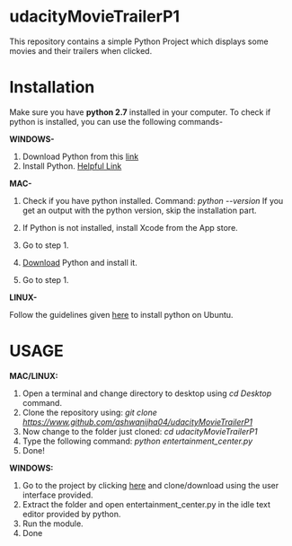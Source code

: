 # udacityMovieTrailerP1
This repository contains a simple Python Project which displays some movies and their trailers when clicked.

# Installation
Make sure you have **python 2.7** installed in your computer.
To check if python is installed, you can use the following commands-  

**WINDOWS-** 
 1) Download Python from this [link](https://www.python.org/download/releases/2.7/)
 2) Install Python. [Helpful Link](https://www.howtogeek.com/197947/how-to-install-python-on-windows/)
 
**MAC-**
 1) Check if you have python installed.
    Command: _python --version_
    If you get an output with the python version, skip the installation part.
 
 2) If Python is not installed, install Xcode from the App store.
 3) Go to step 1.
 4) [Download](https://www.python.org/downloads/mac-osx/) Python and install it.
 5) Go to step 1.
 
**LINUX-**

 Follow the guidelines given [here](https://askubuntu.com/questions/101591/how-do-i-install-the-latest-python-2-7-x-or-3-x-on-ubuntu) to install python on Ubuntu.

# USAGE
**MAC/LINUX:**
 1) Open a terminal and change directory to desktop using _cd Desktop_ command.
 2) Clone the repository using: _git clone https://www.github.com/ashwanijha04/udacityMovieTrailerP1_
 3) Now change to the folder just cloned: _cd udacityMovieTrailerP1_
 3) Type the following command: _python entertainment_center.py_
 4) Done!
 
 **WINDOWS:**
  1) Go to the project by clicking [here](https://www.github.com/ashwanijha04/udacityMovieTrailerP1) and clone/download using the user interface provided.
  2) Extract the folder and open entertainment_center.py in the idle text editor provided by python.
  3) Run the module.
  4) Done
